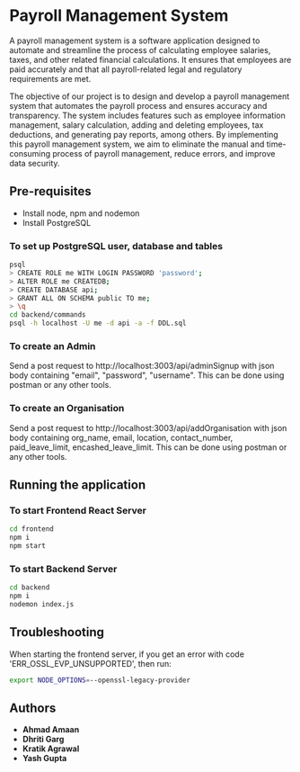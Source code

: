 # Payroll Management System

A payroll management system is a software application designed to automate and streamline the process of calculating employee salaries, taxes, and other related financial calculations. It ensures that employees are paid accurately and that all payroll-related legal and regulatory requirements are met.

The objective of our project is to design and develop a payroll management system that automates the payroll process and ensures accuracy and transparency. The system includes features such as employee information management, salary calculation, adding and deleting employees, tax deductions, and generating pay reports, among others. By implementing this payroll management system, we aim to eliminate the manual and time-consuming process of payroll management, reduce errors, and improve data security.

## Pre-requisites

- Install node, npm and nodemon
- Install PostgreSQL

### To set up PostgreSQL user, database and tables

```bash
psql
> CREATE ROLE me WITH LOGIN PASSWORD 'password';
> ALTER ROLE me CREATEDB;
> CREATE DATABASE api;
> GRANT ALL ON SCHEMA public TO me;
> \q
cd backend/commands
psql -h localhost -U me -d api -a -f DDL.sql
```

### To create an Admin

Send a post request to http://localhost:3003/api/adminSignup with json body containing "email", "password", "username". This can be done using postman or any other tools.

### To create an Organisation

Send a post request to http://localhost:3003/api/addOrganisation with json body containing org_name, email, location, contact_number, paid_leave_limit, encashed_leave_limit. This can be done using postman or any other tools.

## Running the application

### To start Frontend React Server
```bash
cd frontend
npm i
npm start
```

### To start Backend Server
```bash
cd backend
npm i
nodemon index.js
```

## Troubleshooting

When starting the frontend server, if you get an error with code 'ERR_OSSL_EVP_UNSUPPORTED', then run:
```bash
export NODE_OPTIONS=--openssl-legacy-provider
```

## Authors

- **Ahmad Amaan**
- **Dhriti Garg**
- **Kratik Agrawal**
- **Yash Gupta**
